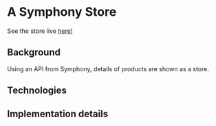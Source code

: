 # A Symphony Store

  See the store live [here!](https://angrobertsh.github.io/symphony_commerce_challenge/)

## Background

  Using an API from Symphony, details of products are shown as a store.

## Technologies

## Implementation details
